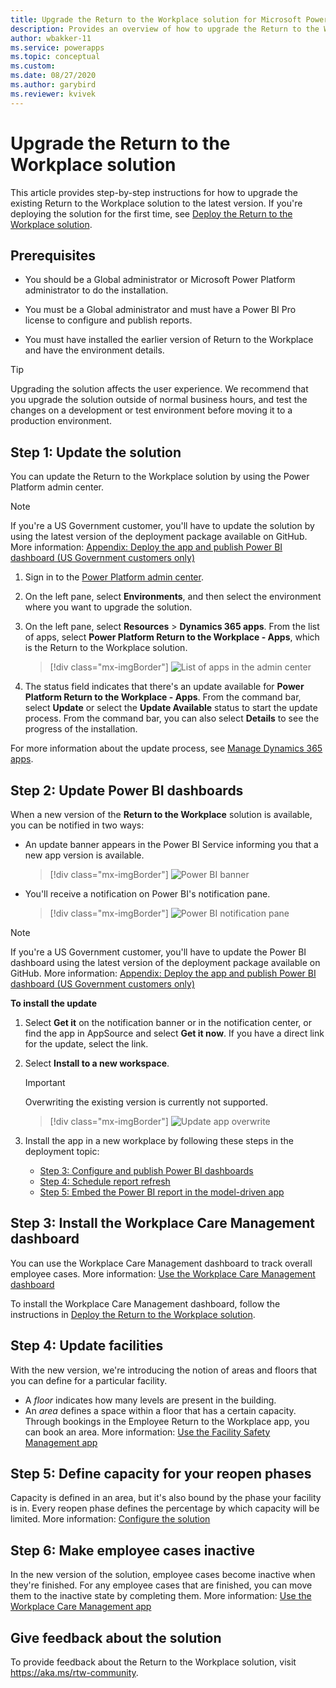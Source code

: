 ```yaml
---
title: Upgrade the Return to the Workplace solution for Microsoft Power Platform | Microsoft Docs
description: Provides an overview of how to upgrade the Return to the Workplace solution.
author: wbakker-11
ms.service: powerapps
ms.topic: conceptual
ms.custom: 
ms.date: 08/27/2020
ms.author: garybird
ms.reviewer: kvivek
---
```

# Upgrade the Return to the Workplace solution
<!--I'm not sure what the reasoning is for using "upgrade" versus "update" in this article. It does seem that "upgrade" is correct when there's a new version of software, though the UI says "update."-->
This article provides step-by-step instructions for how to upgrade the existing Return to the Workplace solution to the latest version. If you're deploying the solution for the first time, see [Deploy the Return to the Workplace solution](deploy.md).

## Prerequisites

- You should<!--What does "should" mean here? Can this say "must"?--> be a Global administrator or Microsoft Power Platform administrator to do the installation.

- You must be a Global administrator and must have a Power BI Pro license to configure and publish reports.

- You must have installed the earlier version of Return to the Workplace and have the environment details. 

> [!TIP]
> Upgrading the solution affects<!--Via Writing Style Guide.--> the user experience. We recommend that you upgrade the solution outside of normal business hours, and test the changes on a development or test environment before moving it to a production environment. 

## Step 1: Update the solution
<!--Why not "upgrade" in this H2?-->
You can update the Return to the Workplace solution by using the Power Platform admin center.

> [!NOTE]
> If you're a US Government customer, you'll have to update<!--Should this be "upgrade"?--> the solution by using the latest version of the deployment package available on GitHub. More information: [Appendix: Deploy the app and publish Power BI dashboard (US Government customers only)](deploy.md#appendix-deploy-the-app-and-publish-power-bi-dashboard-us-government-customers-only)

  1. Sign in to the [Power Platform admin center](https://admin.powerapps.com).

  2. On the left pane, select **Environments**, and then select the environment where you want to upgrade<!--And conversely, should this be "update" to match the H2?--> the solution.

  3. On the left pane<!--Edit okay? There isn't a command bar in the screenshot.-->, select **Resources** > **Dynamics 365 apps**. From the list of apps, select<!--Edit okay? I don't know what "you'll find" means.--> **Power Platform Return to the Workplace - Apps**, which is the Return to the Workplace solution.

     > [!div class="mx-imgBorder"]
     > ![List of apps in the admin center](media/app-management-environment-view.png "List of apps in the admin center")

  4. The status field indicates that there's an update available for **Power Platform Return to the Workplace - Apps**. From the command bar, select **Update** or select the **Update Available** status to start the update process. From the command bar, you can also select **Details** to see the progress of the installation.
  
For more information about the update process, see [Manage Dynamics 365 apps](https://docs.microsoft.com/power-platform/admin/manage-apps).

## Step 2: Update Power BI dashboards

When a new version of the  **Return to the Workplace** solution is available, you can be notified in two ways:

- An update banner appears in the Power BI Service informing you that a new app version is available.

    > [!div class="mx-imgBorder"]
    > ![Power BI banner](media/power-bi-new-app-version-notification-banner.png "Power BI banner")

- You'll receive a notification on Power BI's notification pane.

    > [!div class="mx-imgBorder"]
    > ![Power BI notification pane](media/power-bi-new-app-version-notification-pane.png "Power BI notification pane")

> [!NOTE]
> If you're a US Government customer, you'll have to update the Power BI dashboard using the latest version of the deployment package available on GitHub. More information: [Appendix: Deploy the app and publish Power BI dashboard (US Government customers only)](deploy.md#appendix-deploy-the-app-and-publish-power-bi-dashboard-us-government-customers-only)
<!--Suggest setting off the procedure with a procedure heading. Notice the nifty markdown that suppresses the error message about using emphasis for a heading.-->
<!--markdownlint-disable MD036-->
**To install the update**

1. Select **Get it** on the notification banner or in the notification center, or find the app in AppSource and select **Get it now**. If you have a direct link for the update, select the link.

2. Select **Install to a new workspace**.<!--Edits suggested. I think you should really focus on telling the user what to do, and then provide auxiliary information like this disclaimer.-->
  
    > [!IMPORTANT]
    > Overwriting the existing version is currently not supported.

    > [!div class="mx-imgBorder"]
    > ![Update app overwrite](media/power-bi-update-app-overwrite.png "Update app overwrite")

<!--
    Select **Install to a new workspace** to install a fresh version of the workspace and app that you'll need to reconfigure (connect to data, define navigation and permissions).
-->
  
3. Install the app in a new workplace by following these steps in the deployment topic:

    - [Step 3: Configure and publish Power BI dashboards](/powerapps/sample-apps/return-to-workplace/deploy#step-3-configure-and-publish-power-bi-dashboards)
    - [Step 4: Schedule report refresh](/powerapps/sample-apps/return-to-workplace/deploy#step-4-schedule-report-refresh)
    - [Step 5: Embed the Power BI report in the model-driven app](/powerapps/sample-apps/return-to-workplace/deploy#step-5-embed-the-power-bi-report-in-the-model-driven-app)

## Step 3: Install the Workplace Care Management dashboard

You can use the Workplace Care Management dashboard to track overall employee cases. More information: [Use the Workplace Care Management dashboard](dashboard-case-management.md)

To install the Workplace Care Management dashboard, follow the instructions in [Deploy the Return to the Workplace solution](deploy.md#step-3-configure-and-publish-power-bi-dashboards).

## Step 4: Update facilities

With the new version, we're introducing the notion of areas and floors that you can define for a particular facility.

- A *floor* indicates how many levels are present in the building.
- An *area* defines a space within a floor that has a certain capacity. Through bookings in the Employee Return to the Workplace app, you can book an area. More information: [Use the Facility Safety Management app](app-for-facility-manager.md#manage-facilities)

## Step 5: Define capacity for your reopen phases

Capacity is defined in an area, but it's also bound by the phase your facility is in. Every reopen phase defines the percentage by which capacity will be limited. More information: [Configure the solution](configure.md)

## Step 6: Make employee cases inactive
<!--Edit suggested, to make this heading into a step like the others.-->
In the new version of the solution, employee cases become inactive when they're finished. For any employee cases that are finished, you can move them to the inactive state by completing them.<!--I don't know what the difference is between finishing and completing a case.--> More information: [Use the Workplace Care Management app](app-for-health-and-safety-lead.md#manage-employee-cases)

## Give feedback about the solution

To provide feedback about the Return to the Workplace solution, visit <https://aka.ms/rtw-community>.
